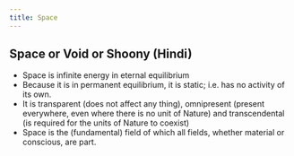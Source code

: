 ```yaml
---
title: Space
---
```

## **Space or Void or Shoony (Hindi)**
- Space is infinite energy in eternal equilibrium
- Because it is in permanent equilibrium, it is static; i.e. has no activity of its own.
- It is transparent (does not affect any thing), omnipresent (present everywhere, even where there is no unit of Nature) and transcendental (is required for the units of Nature to coexist)
- Space is the (fundamental) field of which all fields, whether material or conscious, are part.